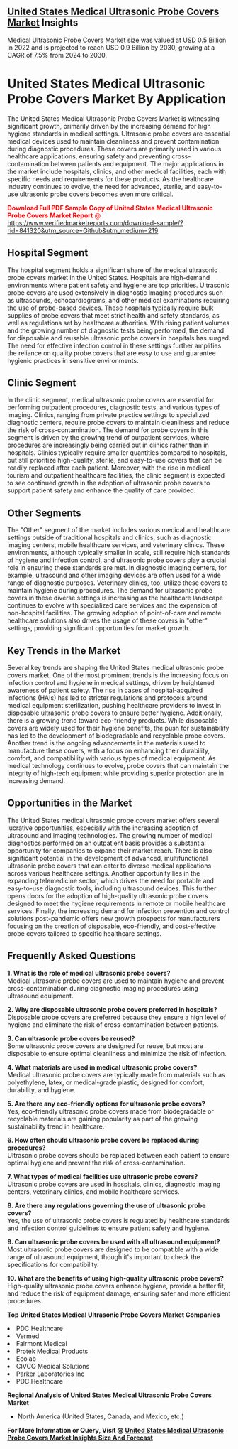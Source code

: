 <h2><a href="https://www.verifiedmarketreports.com/download-sample/?rid=841320&amp;utm_source=Github&amp;utm_medium=219" target="_blank">United States Medical Ultrasonic Probe Covers Market</a> Insights</h2><p>Medical Ultrasonic Probe Covers Market size was valued at USD 0.5 Billion in 2022 and is projected to reach USD 0.9 Billion by 2030, growing at a CAGR of 7.5% from 2024 to 2030.</p><p><h1>United States Medical Ultrasonic Probe Covers Market By Application</h1> <p>The United States Medical Ultrasonic Probe Covers Market is witnessing significant growth, primarily driven by the increasing demand for high hygiene standards in medical settings. Ultrasonic probe covers are essential medical devices used to maintain cleanliness and prevent contamination during diagnostic procedures. These covers are primarily used in various healthcare applications, ensuring safety and preventing cross-contamination between patients and equipment. The major applications in the market include hospitals, clinics, and other medical facilities, each with specific needs and requirements for these products. As the healthcare industry continues to evolve, the need for advanced, sterile, and easy-to-use ultrasonic probe covers becomes even more critical. <p><span class=""><span style="color: #ff0000;"><strong>Download Full PDF Sample Copy of United States Medical Ultrasonic Probe Covers Market Report</strong> @ </span><a href="https://www.verifiedmarketreports.com/download-sample/?rid=841320&amp;utm_source=Github&amp;utm_medium=219" target="_blank">https://www.verifiedmarketreports.com/download-sample/?rid=841320&amp;utm_source=Github&amp;utm_medium=219</a></span></p></p> <h2>Hospital Segment</h2> <p>The hospital segment holds a significant share of the medical ultrasonic probe covers market in the United States. Hospitals are high-demand environments where patient safety and hygiene are top priorities. Ultrasonic probe covers are used extensively in diagnostic imaging procedures such as ultrasounds, echocardiograms, and other medical examinations requiring the use of probe-based devices. These hospitals typically require bulk supplies of probe covers that meet strict health and safety standards, as well as regulations set by healthcare authorities. With rising patient volumes and the growing number of diagnostic tests being performed, the demand for disposable and reusable ultrasonic probe covers in hospitals has surged. The need for effective infection control in these settings further amplifies the reliance on quality probe covers that are easy to use and guarantee hygienic practices in sensitive environments.</p> <h2>Clinic Segment</h2> <p>In the clinic segment, medical ultrasonic probe covers are essential for performing outpatient procedures, diagnostic tests, and various types of imaging. Clinics, ranging from private practice settings to specialized diagnostic centers, require probe covers to maintain cleanliness and reduce the risk of cross-contamination. The demand for probe covers in this segment is driven by the growing trend of outpatient services, where procedures are increasingly being carried out in clinics rather than in hospitals. Clinics typically require smaller quantities compared to hospitals, but still prioritize high-quality, sterile, and easy-to-use covers that can be readily replaced after each patient. Moreover, with the rise in medical tourism and outpatient healthcare facilities, the clinic segment is expected to see continued growth in the adoption of ultrasonic probe covers to support patient safety and enhance the quality of care provided.</p> <h2>Other Segments</h2> <p>The "Other" segment of the market includes various medical and healthcare settings outside of traditional hospitals and clinics, such as diagnostic imaging centers, mobile healthcare services, and veterinary clinics. These environments, although typically smaller in scale, still require high standards of hygiene and infection control, and ultrasonic probe covers play a crucial role in ensuring these standards are met. In diagnostic imaging centers, for example, ultrasound and other imaging devices are often used for a wide range of diagnostic purposes. Veterinary clinics, too, utilize these covers to maintain hygiene during procedures. The demand for ultrasonic probe covers in these diverse settings is increasing as the healthcare landscape continues to evolve with specialized care services and the expansion of non-hospital facilities. The growing adoption of point-of-care and remote healthcare solutions also drives the usage of these covers in "other" settings, providing significant opportunities for market growth.</p> <h2>Key Trends in the Market</h2> <p>Several key trends are shaping the United States medical ultrasonic probe covers market. One of the most prominent trends is the increasing focus on infection control and hygiene in medical settings, driven by heightened awareness of patient safety. The rise in cases of hospital-acquired infections (HAIs) has led to stricter regulations and protocols around medical equipment sterilization, pushing healthcare providers to invest in disposable ultrasonic probe covers to ensure better hygiene. Additionally, there is a growing trend toward eco-friendly products. While disposable covers are widely used for their hygiene benefits, the push for sustainability has led to the development of biodegradable and recyclable probe covers. Another trend is the ongoing advancements in the materials used to manufacture these covers, with a focus on enhancing their durability, comfort, and compatibility with various types of medical equipment. As medical technology continues to evolve, probe covers that can maintain the integrity of high-tech equipment while providing superior protection are in increasing demand.</p> <h2>Opportunities in the Market</h2> <p>The United States medical ultrasonic probe covers market offers several lucrative opportunities, especially with the increasing adoption of ultrasound and imaging technologies. The growing number of medical diagnostics performed on an outpatient basis provides a substantial opportunity for companies to expand their market reach. There is also significant potential in the development of advanced, multifunctional ultrasonic probe covers that can cater to diverse medical applications across various healthcare settings. Another opportunity lies in the expanding telemedicine sector, which drives the need for portable and easy-to-use diagnostic tools, including ultrasound devices. This further opens doors for the adoption of high-quality ultrasonic probe covers designed to meet the hygiene requirements in remote or mobile healthcare services. Finally, the increasing demand for infection prevention and control solutions post-pandemic offers new growth prospects for manufacturers focusing on the creation of disposable, eco-friendly, and cost-effective probe covers tailored to specific healthcare settings.</p> <h2>Frequently Asked Questions</h2> <p><strong>1. What is the role of medical ultrasonic probe covers?</strong><br>Medical ultrasonic probe covers are used to maintain hygiene and prevent cross-contamination during diagnostic imaging procedures using ultrasound equipment.</p> <p><strong>2. Why are disposable ultrasonic probe covers preferred in hospitals?</strong><br>Disposable probe covers are preferred because they ensure a high level of hygiene and eliminate the risk of cross-contamination between patients.</p> <p><strong>3. Can ultrasonic probe covers be reused?</strong><br>Some ultrasonic probe covers are designed for reuse, but most are disposable to ensure optimal cleanliness and minimize the risk of infection.</p> <p><strong>4. What materials are used in medical ultrasonic probe covers?</strong><br>Medical ultrasonic probe covers are typically made from materials such as polyethylene, latex, or medical-grade plastic, designed for comfort, durability, and hygiene.</p> <p><strong>5. Are there any eco-friendly options for ultrasonic probe covers?</strong><br>Yes, eco-friendly ultrasonic probe covers made from biodegradable or recyclable materials are gaining popularity as part of the growing sustainability trend in healthcare.</p> <p><strong>6. How often should ultrasonic probe covers be replaced during procedures?</strong><br>Ultrasonic probe covers should be replaced between each patient to ensure optimal hygiene and prevent the risk of cross-contamination.</p> <p><strong>7. What types of medical facilities use ultrasonic probe covers?</strong><br>Ultrasonic probe covers are used in hospitals, clinics, diagnostic imaging centers, veterinary clinics, and mobile healthcare services.</p> <p><strong>8. Are there any regulations governing the use of ultrasonic probe covers?</strong><br>Yes, the use of ultrasonic probe covers is regulated by healthcare standards and infection control guidelines to ensure patient safety and hygiene.</p> <p><strong>9. Can ultrasonic probe covers be used with all ultrasound equipment?</strong><br>Most ultrasonic probe covers are designed to be compatible with a wide range of ultrasound equipment, though it's important to check the specifications for compatibility.</p> <p><strong>10. What are the benefits of using high-quality ultrasonic probe covers?</strong><br>High-quality ultrasonic probe covers enhance hygiene, provide a better fit, and reduce the risk of equipment damage, ensuring safer and more efficient procedures.</p> </p><p><strong>Top United States Medical Ultrasonic Probe Covers Market Companies</strong></p><div data-test-id=""><p><li>PDC Healthcare</li><li> Vermed</li><li> Fairmont Medical</li><li> Protek Medical Products</li><li> Ecolab</li><li> CIVCO Medical Solutions</li><li> Parker Laboratories Inc</li><li> PDC Healthcare</li></p><div><strong>Regional Analysis of&nbsp;United States Medical Ultrasonic Probe Covers Market</strong></div><ul><li dir="ltr"><p dir="ltr">North America&nbsp;(United States, Canada, and Mexico, etc.)</p></li></ul><p><strong>For More Information or Query, Visit @&nbsp;</strong><strong><a href="https://www.verifiedmarketreports.com/product/medical-ultrasonic-probe-covers-market/?utm_source=Github&amp;utm_medium=219" target="_blank">United States Medical Ultrasonic Probe Covers Market Insights Size And Forecast</a></strong></p></div>
